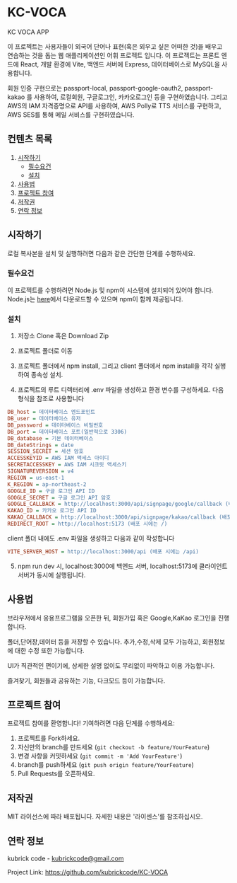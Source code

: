 # KC-VOCA

KC VOCA APP

이 프로젝트는 사용자들이 외국어 단어나 표현(혹은 외우고 싶은 어떠한 것)을 배우고 연습하는 것을 돕는 웹 애플리케이션인 어휘 프로젝트 입니다. 이 프로젝트는 프론트 엔드에 React, 개발 환경에 Vite, 백엔드 서버에 Express, 데이터베이스로 MySQL을 사용합니다.

회원 인증 구현으로는 passport-local, passport-google-oauth2, passport-kakao 를 사용하여, 로컬회원, 구글로그인, 카카오로그인 등을 구현하였습니다.
그리고 AWS의 IAM 자격증명으로 API를 사용하여, AWS Polly로 TTS 서비스를 구현하고, AWS SES를 통해 메일 서비스를 구현하였습니다.

## 컨텐츠 목록

1. [시작하기](#시작하기)
   - [필수요건](#필수요건)
   - [설치](#설치)
2. [사용법](#사용법)
3. [프로젝트 참여](#프로젝트-참여)
4. [저작권](#저작권)
5. [연락 정보](#연락-정보)

## 시작하기

로컬 복사본을 설치 및 실행하려면 다음과 같은 간단한 단계를 수행하세요.

### 필수요건

이 프로젝트를 수행하려면 Node.js 및 npm이 시스템에 설치되어 있어야 합니다. Node.js는 [here](https://nodejs.org/)에서 다운로드할 수 있으며 npm이 함께 제공됩니다.

### 설치

1. 저장소 Clone 혹은 Download Zip

2. 프로젝트 폴더로 이동

3. 프로젝트 폴더에서 npm install, 그리고 client 폴더에서 npm install을 각각 실행하여 종속성 설치.

4. 프로젝트의 루트 디렉터리에 .env 파일을 생성하고 환경 변수를 구성하세요. 다음 형식을 참조로 사용합니다

```ini
DB_host = 데이터베이스 엔드포인트
DB_user = 데이터베이스 유저
DB_password = 데이터베이스 비밀번호
DB_port = 데이터베이스 포트(일반적으로 3306)
DB_database = 기본 데이터베이스
DB_dateStrings = date
SESSION_SECRET = 세션 암호
ACCESSKEYID = AWS IAM 액세스 아이디
SECRETACCESSKEY = AWS IAM 시크릿 액세스키
SIGNATUREVERSION = v4
REGION = us-east-1
K_REGION = ap-northeast-2
GOOGLE_ID = 구글 로그인 API ID
GOOGLE_SECRET = 구글 로그인 API 암호
GOOGLE_CALLBACK = http://localhost:3000/api/signpage/google/callback (배포 시에는 내 도메인/api/signpage/google/callback)
KAKAO_ID = 카카오 로그인 API ID
KAKAO_CALLBACK = http://localhost:3000/api/signpage/kakao/callback (배포 시에는 내 도메인/api/signpage/kakao/callback)
REDIRECT_ROOT = http://localhost:5173 (배포 시에는 /)
```

client 폴더 내에도 .env 파일을 생성하고 다음과 같이 작성합니다

```ini
VITE_SERVER_HOST = http://localhost:3000/api (배포 시에는 /api)
```

5. npm run dev 시, localhost:3000에 백엔드 서버, localhost:5173에 클라이언트 서버가 동시에 실행됩니다.

## 사용법

브라우저에서 응용프로그램을 오픈한 뒤, 회원가입 혹은 Google,KaKao 로그인을 진행합니다.

폴더,단어장,데이터 등을 저장할 수 있습니다. 추가,수정,삭제 모두 가능하고, 회원정보에 대한 수정 또한 가능합니다.

UI가 직관적인 편이기에, 상세한 설명 없이도 무리없이 파악하고 이용 가능합니다.

즐겨찾기, 회원들과 공유하는 기능, 다크모드 등이 가능합니다.

## 프로젝트 참여

프로젝트 참여를 환영합니다! 기여하려면 다음 단계를 수행하세요:

1. 프로젝트를 Fork하세요.
2. 자신만의 branch를 만드세요 (`git checkout -b feature/YourFeature`)
3. 변경 사항을 커밋하세요 (`git commit -m 'Add YourFeature'`)
4. branch를 push하세요 (`git push origin feature/YourFeature`)
5. Pull Requests를 오픈하세요.

## 저작권

MIT 라이선스에 따라 배포됩니다. 자세한 내용은 '라이센스'를 참조하십시오.

## 연락 정보

kubrick code - kubrickcode@gmail.com

Project Link: https://github.com/kubrickcode/KC-VOCA
